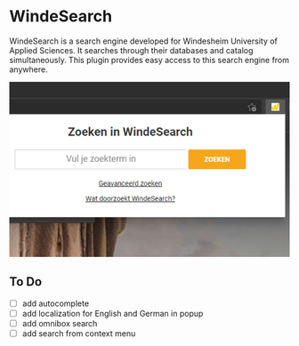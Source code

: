 # WindeSearch

WindeSearch is a search engine developed for Windesheim University of Applied Sciences. It searches through their databases and catalog simultaneously. This plugin provides easy access to this search engine from anywhere.

![](/screenshots/google/main.jpg)

## To Do

- [ ] add autocomplete
- [ ] add localization for English and German in popup
- [ ] add omnibox search
- [ ] add search from context menu
